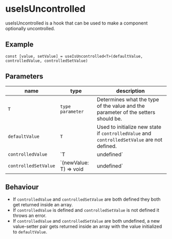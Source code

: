 # useIsUncontrolled

useIsUncontrolled is a hook that can be used to make a component optionally uncontrolled.

## Example

 `const [value, setValue] = useIsUncontrolled<T>(defaultValue, controlledValue, controlledSetValue)`

## Parameters

  | name | type |  description |
  |-----------|------------|--------|
  | `T` | `type parameter` | Determines what the type of the value and the parameter of the setters should be.  | 
  | `defaultValue` | `T` |  Used to initialize new state if `controlledValue` and `controlledSetValue` are not defined.  |
  | `controlledValue` | `T | undefined` | Gets returned as first array element if it and `controlledSetValue` are defined |
  | `controlledSetValue` | `(newValue: T) => void | undefined` | Gets returned as second array element if it and `controlledValue` are defined |

## Behaviour
- If `controlledValue` and `controlledSetValue` are both defined they both get returned inside an array. 
- If `controlledValue` is defined and `controlledSetValue` is not defined it throws an error.
- If `controlledValue` and `controlledSetValue` are both undefined, a new value-setter pair gets returned inside an array with the value initialized to `defaultValue`.
